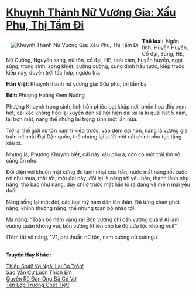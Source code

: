 <a href="https://utruyen.com/truyen/khuynh-thanh-nu-vuong-gia-xau-phu-thi-tam-di/19211/" title="Khuynh Thành Nữ Vương Gia: Xấu Phu, Thị Tẩm Đi"><h1>Khuynh Thành Nữ Vương Gia: Xấu Phu, Thị Tẩm Đi</h1></a><div style="display:table"><img align="right" style="float: left; padding: 10px;" src="https://utruyen.com/images/story/200x260/khuynh-thanh-nu-vuong-gia-xau-phu-thi-tam-di.jpg" alt="Khuynh Thành Nữ Vương Gia: Xấu Phu, Thị Tẩm Đi"><b>Thể loại:  </b>Ngôn tình, Huyền Huyễn, Cổ đại, Sủng, HE, Nữ Cường, Nguyên sang, nữ tôn, cổ đại, HE, tình cảm, huyền huyễn, ngọt sủng, trọng sinh, song khiết, cường cường, cung đình hầu tước, kiếp trước kiếp này, duyên trời tác hợp, ngược tra.<p></p><b>Hán Việt</b>: Khuynh thành nữ vương gia: Sửu phu, thị tẩm ba<p></p><b>Edit: </b>Phượng Hoàng Đem Nướng<p></p>Phượng Khuynh trọng sinh, linh hồn phiêu bạt khắp nơi, phồn hoa đều xem hết, cái xác không hồn lại xuyên đến xã hội hiện đại xa lạ kì quái hết 5 năm, lại trợn mắt, nàng thế nhưng lại trọng sinh một lần nữa.<p></p>Trở lại thế giới nữ tôn nam ti kiếp trước, vào đêm đại hôn, nàng là vương gia tuấn mĩ nhất Đại Dận quốc, thế nhưng lại cưới một cái chính phu tục tằng xấu xí.<p></p>Nhưng là, Phượng Khuynh biết, cái này xấu phu a, còn có một trái tim vô cùng ôn nhu.<p></p>Đối diện với khuôn mặt cứng đờ lạnh nhạt của hắn, nước mắt nàng rốt cuộc rơi như mưa, thật tốt, một đời này, đổi lại là nàng tới yêu hắn, thanh lãnh như nàng, thô bạo như nàng, duy chỉ ở trước mặt hắn lộ ra dáng vẻ mềm mại yếu đuối.<p></p>Nàng sống lại một đời, các loại mỹ nam dán lên thân. Đã từng chán ghét nàng, khinh thường nàng, thế nhưng toàn bộ nhào tới.<p></p>Mà nàng: “Toàn bộ ném văng ra! Bổn vương chỉ cần vương quân! Ai làm vương quân không vui, bổn vương khiến cho kẻ đó cửu tộc không vui!”<p></p>(Tóm tắt vô năng, 1V1, phi thuần nữ tôn, nam cường nữ cường.)</div><p><br><b>Truyện Hay Khác :</b></p><a href="https://utruyen.com/truyen/thieu-soai-vo-ngai-lai-bo-tron/18357/" alt="Thiếu Soái! Vợ Ngài Lại Bỏ Trốn!">Thiếu Soái! Vợ Ngài Lại Bỏ Trốn!</a><br/><a href="https://github.com/quanluxury/ngontinhhot/tree/master/truyenhay/18771/" alt="Sao Vẫn Cứ Luôn Thích Em">Sao Vẫn Cứ Luôn Thích Em</a><br/><a href="https://github.com/quanluxury/ngontinhhot/tree/master/truyenhay/19225/" alt="Quyến Rũ Đàn Ông Đã Có Vợ">Quyến Rũ Đàn Ông Đã Có Vợ</a><br/><a href="https://github.com/quanluxury/ngontinhhot/tree/master/truyenhay/19296/" alt="Tên Lớp Trưởng Chết Tiệt!">Tên Lớp Trưởng Chết Tiệt!</a><br/>
